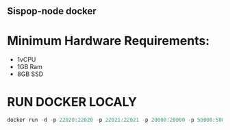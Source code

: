 ## Sispop-node docker

# Minimum Hardware Requirements:
- 1vCPU
- 1GB Ram
- 8GB SSD
  

# RUN DOCKER LOCALY
```js
docker run -d -p 22020:22020 -p 22021:22021 -p 20000:20000 -p 50000:50000 -p 1090:1090/udp --device=/dev/net/tun --cap-add=NET_ADMIN --restart=always -v /home/$USER/sis-place:/root --name "sispop-node" xk4milx/sispop-node
```
